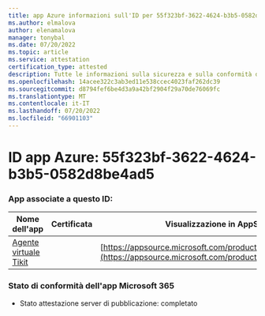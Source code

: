 ```yaml
---
title: app Azure informazioni sull'ID per 55f323bf-3622-4624-b3b5-0582d8be4ad5
ms.author: elmalova
author: elenamalova
manager: tonybal
ms.date: 07/20/2022
ms.topic: article
ms.service: attestation
certification_type: attested
description: Tutte le informazioni sulla sicurezza e sulla conformità disponibili per 55f323bf-3622-4624-b3b5-0582d8be4ad5.
ms.openlocfilehash: 14acee322c3ab3ed11e538ccec4023faf262dc39
ms.sourcegitcommit: d8794fef6be4d3a9a42bf2904f29a70de76069fc
ms.translationtype: MT
ms.contentlocale: it-IT
ms.lasthandoff: 07/20/2022
ms.locfileid: "66901103"
---
```

# <a name="azure-app-id-55f323bf-3622-4624-b3b5-0582d8be4ad5"></a>ID app Azure: 55f323bf-3622-4624-b3b5-0582d8be4ad5


### <a name="apps-associated-with-this-id"></a>App associate a questo ID:
| **Nome dell'app** | **Certificata** | **Visualizzazione in AppSource** |
|--------------|---------------|-----------------------|
| [Agente virtuale Tikit](../forward/WA200004288.md) |  | [https://appsource.microsoft.com/product/office/WA200004288](https://appsource.microsoft.com/product/office/WA200004288) |

### <a name="microsoft-365-app-compliance-status"></a>Stato di conformità dell'app Microsoft 365
- Stato attestazione server di pubblicazione: completato
